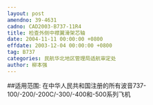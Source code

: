 ```yaml
---
layout: post
amendno: 39-4631
cadno: CAD2003-B737-11R4
title: 检查外侧中襟翼滑架芯轴
date: 2004-11-11 00:00:00 +0800
effdate: 2003-12-04 00:00:00 +0800
tag: B737
categories: 民航华北地区管理局适航审定处
author: 柳本强
---
```


##适用范围:
在中华人民共和国注册的所有波音737-100/-200/-200C/-300/-400和-500系列飞机

